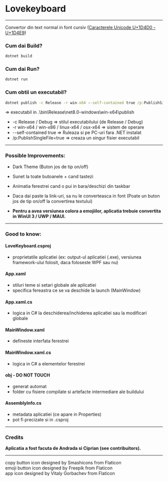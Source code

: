 # Lovekeyboard
---
Convertor din text normal in font cursiv ([Caracterele Unicode U+1D4D0 - U+1D4E9](https://www.compart.com/en/unicode/block/U+1D4D0))

### Cum dai Build?
```cmd
dotnet build
```

### Cum dai Run?
```cmd
dotnet run
```

### Cum obtii un executabil?
```cmd
dotnet publish -c Release -r win-x64 --self-contained true /p:PublishSingleFile=true
```
=> executabil in .\bin\Release\net8.0-windows\win-x64\publish

- -c Release / Debug                            => stilul executabilului (de Release / Debug)
- -r win-x64 / win-x86 / linux-x64 / osx-x64    => sistem de operare
- --self-contained true                         => Ruleaza si pe PC-uri fara .NET instalat 
- /p:PublishSingleFile=true                     => creaza un singur fisier executabil

---
### Possible Improvements:
- Dark Theme (Buton jos de tip on/off)
- Sunet la toate butoanele + cand tastezi
- Animatia ferestrei cand o pui in bara/deschizi din taskbar
- Daca dai paste la link-uri, sa nu le converteasca in font (Poate un buton jos de tip on/off la convertirea textului)

- **Pentru a avea versiunea colora a emojiilor, aplicatia trebuie convertita in WinUI 3 / UWP / MAUI.**

---
### Good to know:
#### LoveKeyboard.csproj
- proprietatile aplicatiei (ex: output-ul aplicatiei (.exe), versiunea framework-ului folosit, daca foloseste WPF sau nu)

#### App.xaml
- stiluri teme si setari globale ale aplicatiei
- specifica fereastra ce se va deschide la launch (MainWindow)
#### App.xaml.cs
- logica in C# la deschiderea/inchiderea aplicatiei sau la modificari globale

#### MainWindow.xaml
- defineste interfata ferestrei
#### MainWindow.xaml.cs
- logica in C# a elementelor ferestrei

#### obj - DO NOT TOUCH
- generat automat
- folder cu fisiere compilate si artefacte intermediare ale buildului

#### AssemblyInfo.cs
- metadata aplicatiei (ce apare in Properties)
- pot fi precizate si in .csproj

---
### Credits
**Aplicatia a fost facuta de Andrada si Ciprian (see contribuitors).**

---
copy button icon designed by Smashicons from Flaticon  
emoji button icon designed by Freepik from Flaticon  
app icon designed by Vitaly Gorbachev from Flaticon
